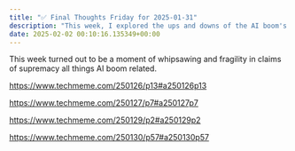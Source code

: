 ```yaml
---
title: "✅ Final Thoughts Friday for 2025-01-31"
description: "This week, I explored the ups and downs of the AI boom's supremacy claims."
date: 2025-02-02 00:10:16.135349+00:00
---
```


<!-- buttondown-editor-mode: plaintext -->This week turned out to be a moment of whipsawing and fragility in claims of supremacy all things AI boom related.

https://www.techmeme.com/250126/p13#a250126p13

https://www.techmeme.com/250127/p7#a250127p7

https://www.techmeme.com/250129/p2#a250129p2

https://www.techmeme.com/250130/p57#a250130p57


